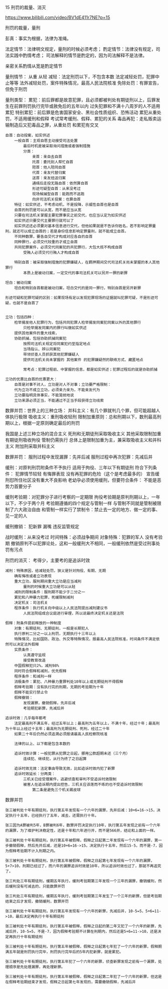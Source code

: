 15 刑罚的裁量、消灭


https://www.bilibili.com/video/BV1dE411r7NE?p=15



刑罚的裁量，量刑

彭真：事实为根据，法律为准绳。

法定情节：法律明文规定，量刑的时候必须考虑；
酌定情节：法律没有规定，司法实践中酌情考虑；
司法解释的情节是酌定的，因为司法解释不是法律。

亲密关系酌情从宽是酌定情节

量刑情节：
	从重
	从轻
	减轻：法定刑罚以下，不包含本数
		法定减轻处罚，犯罪中止等等
		法外减轻处罚，案件特殊情况，最高人民法院核准
	免除处罚：有罪宣告，但免于刑罚

量刑类型：
	累犯：前后罪都是故意犯罪，且必须都被判处有期徒刑以上，后罪发生在前罪刑罚执行完毕或赦免后的五年以内
		过失犯罪和不满十八周岁的人不适用累犯
		特别累犯：前后罪是危害国家安全、黑社会性质组织、恐怖活动
		累犯从重处罚，不适用缓刑和假释
	考试常考缓刑、假释、累犯的关系
	毒品再犯：走私贩卖运输制造后又犯毒品之罪，从重处罚
		和累犯有交叉
	
	自首：自动投案，如实供述
		一般自首：主观自愿主动接受司法处置
			最后时机是被采取询问措施或者强制措施
			分类：
				亲首：亲自去自首
				托首：委托别人帮忙自首
				陪首：他人陪同自首
				代首：亲友代替归案
				送首：亲友扭送归案
				通缉后走投无路自首：依然算自首
				形迹可疑型自首：从来没考过
				现场候捕型自首：能跑而不逃跑
				向非司法机关投案：也算自首
		特征：如实供述，不考虑动机，不是投降，示威性自首也是自首
		自首的刑罚是可以从宽，而不是应当从宽
		只要在司法机关掌握主要犯罪事实之前交代，也应当认定为如实供述
		如实供述只要交代主要罪行就可以了
		如实供述还必须要对基本信息进行交代，但他如果就是不告诉你姓名，若不影响定罪量刑，就还可以成立自首的；若是身份信息影响定罪量刑，就不能成立自首。
		不同种数罪，要各自交代才构成对应各自的自首
		同种罪行，必须交代较重的才成立自首
		共同犯罪案件，必须交代同案犯的共犯罪行，大包大揽不构成自首
			受贿人必须交代行贿人才构成自首
		
		特别自首：被采取强制措施的犯罪嫌疑人，在羁押期间交代司法机关尚未掌握的本人其他罪行
			本质上是被动归案，一定交代的事司法机关可以另开一罪的新罪
			
	坦白：被动归案
		坦白和特别自首都是被动归案，坦白交代的是同一罪行，特别自首是另开新罪
		
	形迹可疑和犯罪可疑的区别：如果现场有足以发现犯罪现场的证据就叫犯罪可疑，不是形迹可疑，也就不是自首了

	
	立功：包括四种：
		检举揭发他人犯罪行为，包括共同犯罪人检举揭发同案犯同案以外的其他罪行
			只检举揭发同案内的罪行叫做如实供述
		提供其他案件的重大线索，
		协助抓捕，包括协助抓捕同案犯
			按照司法机关规定将同案犯约至指定地点
			当场指认、辨认同案犯
			带领侦查人员抓获其他犯罪嫌疑人
			提供司法机关尚未掌握的 其他案件 的犯罪嫌疑然的联络方式、藏匿地点
			
			常考点：犯罪过程前、中掌握的信息，都是如实供述；犯罪过程后的就是协助抓捕
	
	立功的优惠比自首的优惠更大：
		自首是对事不对人，立功是对人不对事；立功要严格限制：
		代为立功不成立立功，必须亲力亲为，不能亲友代为
		立功要指明具体事实，不能笼统地说
		立功来源必须正当，不能通过不正当手段获得立功线索
		
数罪并罚：世界上的三种立场：
	并科主义：有几个罪就判几个罪，但可能超越人体执行极限
	吸收主义：重刑吸收轻刑
	限制加重原则：总和刑期以下，数刑最高刑期以上，根据一定原则确定最后的刑罚

我国是上述三种立场的混合主义
	死刑和无期徒刑采取吸收主义
	其他采取限制加重
	有期徒刑吸收拘役
	管制仍需执行
	总体上是限制加重为主，兼采取吸收主义和并科主义
	附加刑采取并科主义
	
数罪并罚：
	服刑过程中发现漏罪：先并后减
	服刑过程中再次犯罪：先减后并
	
缓刑：对原判刑罚附条件不予执行
	适用于拘役、三年以下有期徒刑
	符合下列条件：
		犯罪情节较轻
		有悔罪表现
		没有再犯罪的危险（这个是考虑最多的）
		宣告缓刑怼所住社区没有重大不良影响
	老幼孕必须使用缓刑，但要符合条件：
		不能是恶势力首要分子

缓刑考验期：对犯罪分子进行考察的一定期限
	拘役考验期是原判刑期以上，一年以下，不少于两个月
	考验期遵循的四个规定与管制一样
	与管制不同就是管制被限制了六大政治自由
	和管制一样实行了禁制令：禁止去一定的地方、做一定的事、见一定的人
	
缓刑撤销：
	犯新罪
	漏嘴
	违反监管规定
	
战时缓刑：从来没考过
	时间特殊：必须战争期间
	对象特殊：犯罪的军人
	没有考验期
	撤销原判不以犯罪论处，这和一般缓刑大不相同，一般缓刑依然是受过刑事处罚有污点

刑罚的消灭：
	考得少，主要考的是追诉时效 
	
	减刑：特殊原因，给减轻处罚，狭义是针对拘役、有期、无期
		确有悔改或者立功表现
		重大立功，服刑期间重大立功是应当减刑
			量刑的时候重大立功是可以从轻
		减刑的限制条件：服刑期不能少于二分之一
		累犯和八种暴力犯罪，死缓限制减刑
		决定机关：司法机关
		程序条件：执行机关向中级以上人民法院提出减刑建议书
			人民法院组成合议庭进行审理，所以说最终决定机关还是法院
		
	假释：附条件提前释放的一种制度
		对象：有期徒刑、无期徒刑，一般是长期犯人
		执行原判二分之一以上刑罚，无期执行十三年以上
		特殊情况，比如国防、政治、外交等特殊情况，报最高人民法院核准，时间条件不满足依然可以决定法外假释
		实质条件：
			认真遵守监规
			接受教育改造
		中国假释犯只2%，减刑98%
		同时符合假释和减刑，优先假释
		程序条件：和减刑一样
		消极条件：累犯、八种暴力重罪判处10年以上或无期徒刑不得假释
		假释考验期：没有执行完的刑期，无期的考验期为十年
		假释不能实行禁止令
		假释撤销：
			发现漏罪，撤销假释，先并后减
			考验期犯新罪，先减后并
	
	追诉时效：几乎每年都考
		法定最高刑不满五年，经过五年以上；最高刑为五年以上，不满十年，经过十年；最高刑 为十年以上经过十五年；最高刑为无期徒刑、死刑，经过二十年
		如果二十年后仍然必须追溯必须报请最高人民检察院核准
		
		法律的以上、以下都是包含本数的
		
		追诉时效计算：一般犯罪从犯罪之日起，挪用公款超期未还（三个月）
			连续犯、继续犯，从行为终了之日起算
			
		追诉时效无效：法定事由导致无效，比如追诉时效内犯了新罪
		追诉时效延长：分两类：
			三机关已经受理案件，逃避侦查和审判不受追诉时效限制
			被害人在追诉期内提出控告，三机关应该莲而不练的也不受追诉时效限制
				第二条是避免三个机关踢皮球
	
数罪并罚

	张三被判处十年有期徒刑，执行第五年发现有一个六年的漏罪，先并后减：10+6=16->15，决定执行十五年，已经执行了五年，减去，还需执行十年。
	
	张三因为A罪被判5年，B罪被判6年，数罪并罚决定执行10年，执行第五年发现之前有一个六年的漏罪，为了维护判决稳定性，还是十年和六年进行并，而不是566并，结论和上面的一样。
	
	张三被判处十年有期徒刑，执行第五年被假释，假释之日起第二年发现有一个六年的漏罪，第一步撤销假释，然后先并后减，还是10+6=16->15，决定执行十五年，然后15-5，而不是-7，因为假释考验期不计入刑期之内。
	
	张三被判处十年有期徒刑，执行第五年被假释，假释之日起第七年发现有一个六年的漏罪，5+7>10，刑期已经过了，而六年的漏罪追诉时效是10年，所以追诉时效也过了，那就不再追究了。
	
	张三判处三年有期徒刑，缓期五年执行，缓刑考验期第三年发现一个三年的漏罪，撤销缓刑，然后缓刑没有可减去的，只能数罪并罚
	
	张三判处三年有期徒刑，缓期五年执行，缓刑考验期第三年发生了一个三年的新罪，但是考验期结束之后才发现，撤销缓刑，数罪并罚
	
	张三被判处十年有期徒刑，执行第五年发现有一个六年的新罪，先减后并，10-5=5，5+6=11->10，最后决定再执行十年有期徒刑
	
	张三被判处十年有期徒刑，执行第五年被假释，假释之日起的第二年又犯了一个六年的新罪，先减后并，10-5=5，不是-7，因为假释考验期不计算在刑期内，然后还是5+6=11->10，还是决定再执行十年有期徒刑
	
	张三被判处十年有期徒刑，执行第五年被假释，假释之日起第七年犯了一个六年的新罪，假释期满五年就是刑罚执行完毕，刑罚执行完毕后的5年内犯新罪，就是累犯。
	
	张三被判处十年有期徒刑，执行第五年犯了一个六年的新罪，侦查新罪发现之前有一个漏罪，处理顺序是先处理漏罪，再处理新罪。
	
	张三被判处十年有期徒刑，执行第五年被假释，假释之日起第二年犯了一个六年的新罪，但这是在假释考验期结束才发现，假释之日起第七年发现的，需要撤销假释，先减后并
	
		
		
		